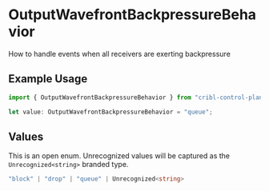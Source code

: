 # OutputWavefrontBackpressureBehavior

How to handle events when all receivers are exerting backpressure

## Example Usage

```typescript
import { OutputWavefrontBackpressureBehavior } from "cribl-control-plane/models";

let value: OutputWavefrontBackpressureBehavior = "queue";
```

## Values

This is an open enum. Unrecognized values will be captured as the `Unrecognized<string>` branded type.

```typescript
"block" | "drop" | "queue" | Unrecognized<string>
```
